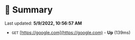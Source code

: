 # 📖 Summary
Last updated: **5/9/2022, 10:56:57 AM**

- `GET` [https://google.com](https://google.com) - **Up** (139ms)
